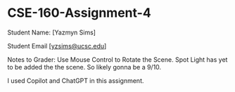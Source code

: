 # CSE-160-Assignment-4

Student Name: [Yazmyn Sims]

Student Email [yzsims@ucsc.edu]

Notes to Grader: 
Use Mouse Control to Rotate the Scene.
Spot Light has yet to be added the the scene. So likely gonna be a 9/10.

I used Copilot and ChatGPT in this assignment. 

